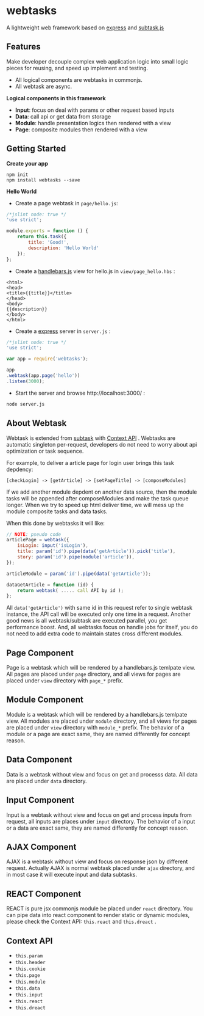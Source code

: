 webtasks
========

A lightweight web framework based on <a href="https://github.com/strongloop/express">express</a> and <a href="https://github.com/zordius/subtask.js">subtask.js</a>

Features
--------

Make developer decouple complex web application logic into small logic pieces for reusing, and speed up implement and testing.

* All logical components are webtasks in commonjs.
* All webtask are async.

**Logical components in this framework**

* **Input**: focus on deal with params or other request based inputs
* **Data**: call api or get data from storage
* **Module**: handle presentation logics then rendered with a view
* **Page**: composite modules then rendered with a view

Getting Started
---------------

**Create your app**

```
npm init
npm install webtasks --save
```

**Hello World**

* Create a page webtask in `page/hello.js`:

```javascript
/*jslint node: true */                                                                                  
'use strict';

module.exports = function () {
    return this.task({
        title: 'Good!',
        description: 'Hello World'
    });
};
```

* Create a <a href="http://handlebarsjs.com/">handlebars.js</a> view for hello.js in `view/page_hello.hbs` :

```
<html>
<head>
<title>{{title}}</title>
</head>
<body>
{{description}}
</body>
</html>
```

* Create a <a href="http://expressjs.com/">express</a> server in `server.js` :

```javascript
/*jslint node: true */
'use strict';

var app = require('webtasks');

app
.webtask(app.page('hello'))
.listen(3000);
```

* Start the server and browse http://localhost:3000/ :

```sh
node server.js
```

About Webtask
-------------

Webtask is extended from <a href="https://github.com/zordius/subtask.js">subtask</a> with <a href="#context-api">Context API</a> . Webtasks are automatic singleton per-request, developers do not need to worry about api optimization or task sequence.

For example, to deliver a article page for login user brings this task depdency:

```
[checkLogin] -> [getArticle] -> [setPageTitle] -> [composeModules]
```

If we add another module depdent on another data source, then the module tasks will be appended after composeModules and make the task queue longer. When we try to speed up html deliver time, we will mess up the module composite tasks and data tasks.

When this done by webtasks it will like:

```javascript
// NOTE: pseudo code
articlePage = webtask({
    isLogin: input('isLogin'),
    title: param('id').pipe(data('getArticle')).pick('title'),
    story: param('id').pipe(module('article')),
});

articleModule = param('id').pipe(data('getArticle'));

dataGetArticle = function (id) {
    return webtask( ..... call API by id );
};
```

All `data('getArticle')` with same id in this request refer to single webtask instance, the API call will be executed only one time in a request. Another good news is all webtask/subtask are executed parallel, you get performance boost. And, all webtasks focus on handle jobs for itself, you do not need to add extra code to maintain states cross different modules.

Page Component
--------------

Page is a webtask which will be rendered by a handlebars.js temlpate view. All pages are placed under `page` directory, and all views for pages are placed under `view` directory with `page_*` prefix.

Module Component
----------------

Module is a webtask which will be rendered by a handlebars.js temlpate view. All modules are placed under `module` directory, and all views for pages are placed under `view` directory with `module_*` prefix. The behavior of a module or a page are exact same, they are named differently for concept reason.

Data Component
--------------

Data is a webtask without view and focus on get and processs data. All data are placed under `data` directory.

Input Component
---------------

Input is a webtask without view and focus on get and process inputs from request, all inputs are places under `input` directory. The behavior of a input or a data are exact same, they are named differently for concept reason.

AJAX Component
--------------

AJAX is a webtask without view and focus on response json by different request. Actually AJAX is normal webtask placed under `ajax` directory, and in most case it will execute input and data subtasks.


REACT Component
---------------

REACT is pure jsx commonjs module be placed under `react` directory. You can pipe data into react component to render static or dynamic modules, please check the Context API: `this.react` and `this.dreact` .

Context API
-----------

* `this.param`
* `this.header`
* `this.cookie`
* `this.page`
* `this.module`
* `this.data`
* `this.input`
* `this.react`
* `this.dreact`
